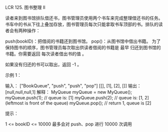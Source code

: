 LCR 125. 图书整理 II

读者来到图书馆排队借还书，图书管理员使用两个书车来完成整理借还书的任务。书车中的书从下往上叠加存放，图书管理员每次只能拿取书车顶部的书。排队的读者会有两种操作：

push(bookID)：把借阅的书籍还到图书馆。
pop()：从图书馆中借出书籍。
为了保持图书的顺序，图书管理员每次取出供读者借阅的书籍是 最早 归还到图书馆的书籍。你需要返回 每次读者借出书的值 。

如果没有归还的书可以取出，返回 -1 。 


示例 1：

输入：
["BookQueue", "push", "push", "pop"]
[[], [1], [2], []]
输出：[null,null,null,1]
解释：
MyQueue myQueue = new MyQueue();
myQueue.push(1); // queue is: [1]
myQueue.push(2); // queue is: [1, 2] (leftmost is front of the queue)
myQueue.pop(); // return 1, queue is [2]
 

提示：

1 <= bookID <= 10000
最多会对 push、pop 进行 10000 次调用